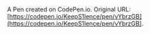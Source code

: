 # 

A Pen created on CodePen.io. Original URL: [https://codepen.io/KeepS1lence/pen/vYbrzGB](https://codepen.io/KeepS1lence/pen/vYbrzGB).

